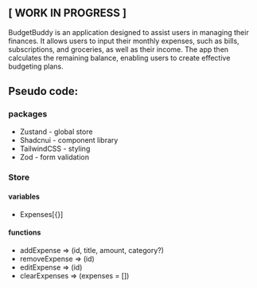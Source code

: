 ## [ WORK IN PROGRESS ]

BudgetBuddy is an application designed to assist users in managing their finances. It allows users to input their monthly expenses, such as bills, subscriptions, and groceries, as well as their income. The app then calculates the remaining balance, enabling users to create effective budgeting plans.

## Pseudo code:

### packages

- Zustand - global store
- Shadcnui - component library
- TailwindCSS - styling
- Zod - form validation

### Store

#### variables

- Expenses[{}]

#### functions

- addExpense => (id, title, amount, category?)
- removeExpense => (id)
- editExpense => (id)
- clearExpenses => (expenses = [])
